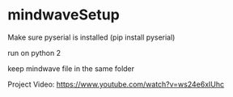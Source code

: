 # mindwaveSetup

Make sure pyserial is installed (pip install pyserial)

run on python 2

keep mindwave file in the same folder

Project Video: https://www.youtube.com/watch?v=ws24e6xIUhc
